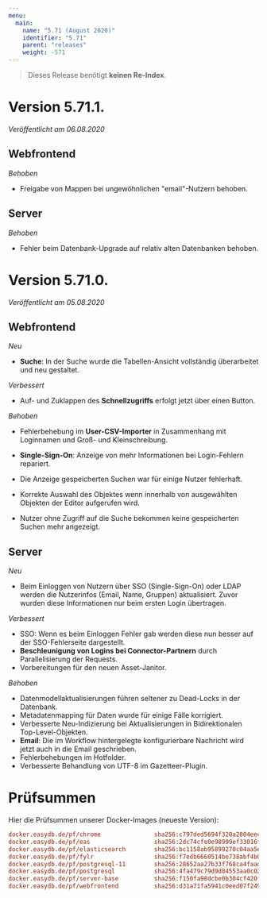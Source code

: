```yaml
---
menu:
  main:
    name: "5.71 (August 2020)"
    identifier: "5.71"
    parent: "releases"
    weight: -571
---
```


>Dieses Release benötigt **keinen Re-Index**.

# Version 5.71.1.

*Veröffentlicht am 06.08.2020*

## Webfrontend

*Behoben*

* Freigabe von Mappen bei ungewöhnlichen "email"-Nutzern behoben.

## Server

*Behoben*

* Fehler beim Datenbank-Upgrade auf relativ alten Datenbanken behoben.

# Version 5.71.0.

*Veröffentlicht am 05.08.2020*

## Webfrontend

*Neu*

* **Suche**: In der Suche wurde die Tabellen-Ansicht vollständig überarbeitet und neu gestaltet.

*Verbessert*

* Auf- und Zuklappen des **Schnellzugriffs** erfolgt jetzt über einen Button.

*Behoben*

* Fehlerbehebung im **User-CSV-Importer** in Zusammenhang mit Loginnamen und Groß- und Kleinschreibung.
* **Single-Sign-On**: Anzeige von mehr Informationen bei Login-Fehlern repariert.
* Die Anzeige gespeicherten Suchen war für einige Nutzer fehlerhaft.
* Korrekte Auswahl des Objektes wenn innerhalb von ausgewählten Objekten der Editor aufgerufen wird.

* Nutzer ohne Zugriff auf die Suche bekommen keine gespeicherten Suchen mehr angezeigt.

## Server

*Neu*

* Beim Einloggen von Nutzern über SSO (Single-Sign-On) oder LDAP werden die Nutzerinfos (Email, Name, Gruppen) aktualisiert. Zuvor wurden diese Informationen nur beim ersten Login übertragen.

*Verbessert*

* SSO: Wenn es beim Einloggen Fehler gab werden diese nun besser auf der SSO-Fehlerseite dargestellt.
* **Beschleunigung von Logins bei Connector-Partnern** durch Parallelisierung der Requests.
* Vorbereitungen für den neuen Asset-Janitor.

*Behoben*

* Datenmodellaktualisierungen führen seltener zu Dead-Locks in der Datenbank.
* Metadatenmapping für Daten wurde für einige Fälle korrigiert.
* Verbesserte Neu-Indizierung bei Aktualisierungen in Bidirektionalen Top-Level-Objekten.
* **Email**: Die im Workflow hintergelegte konfigurierbare Nachricht wird jetzt auch in die Email geschrieben.
* Fehlerbehebungen im Hotfolder.
* Verbesserte Behandlung von UTF-8 im Gazetteer-Plugin.

# Prüfsummen

Hier die Prüfsummen unserer Docker-Images (neueste Version):

```ini
docker.easydb.de/pf/chrome               sha256:c797ded5694f320a2804eec746211ebb754c0506cd789063adcb4158a21e8a34
docker.easydb.de/pf/eas                  sha256:2dc74cfe0e98999ef33016ff260a8817cc054e103a9d0215230b0de0a7a97568
docker.easydb.de/pf/elasticsearch        sha256:bc1158ab95899270c04aa5e2e12fcfb6d386ac0db8ce90ce7cd68c0213ff25a3
docker.easydb.de/pf/fylr                 sha256:f7edb6660514be738abf4b0c92cb3c605cce057be6b47475717b7de8b229643f
docker.easydb.de/pf/postgresql-11        sha256:28652aa27b33f768ca4faad084c65cea8fceddb274b99f93a1e583317c66241f
docker.easydb.de/pf/postgresql           sha256:4fa479c79d9d84553aa0c02a3c69ead4d1dbaed7567c01a662cf1717c101f4b2
docker.easydb.de/pf/server-base          sha256:f150fa98dcbe0b304cf420ffc8e395a502888e9a0347a0924a34a10de8249542
docker.easydb.de/pf/webfrontend          sha256:d31a71fa5941c0eed07f249b8922665d3c552cea17d1110cc148b637448ae06d
```

